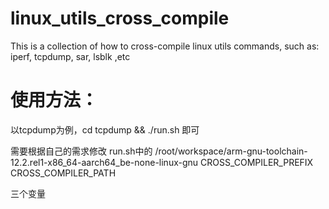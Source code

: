 # linux_utils_cross_compile
This is a collection of how to cross-compile linux utils commands, such as: iperf, tcpdump, sar, lsblk ,etc

# 使用方法：
以tcpdump为例，cd tcpdump && ./run.sh 即可

需要根据自己的需求修改 run.sh中的
/root/workspace/arm-gnu-toolchain-12.2.rel1-x86_64-aarch64_be-none-linux-gnu
CROSS_COMPILER_PREFIX
CROSS_COMPILER_PATH

三个变量
